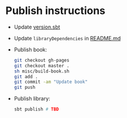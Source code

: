 # Publish instructions

- Update [version.sbt](version.sbt)

- Update `libraryDependencies` in [README.md](README.md)

- Publish book:

    ```sh
    git checkout gh-pages
    git checkout master .
    sh misc/build-book.sh
    git add .
    git commit -am "Update book"
    git push
    ```

- Publish library:

    ```sh
    sbt publish # TBD
    ```
